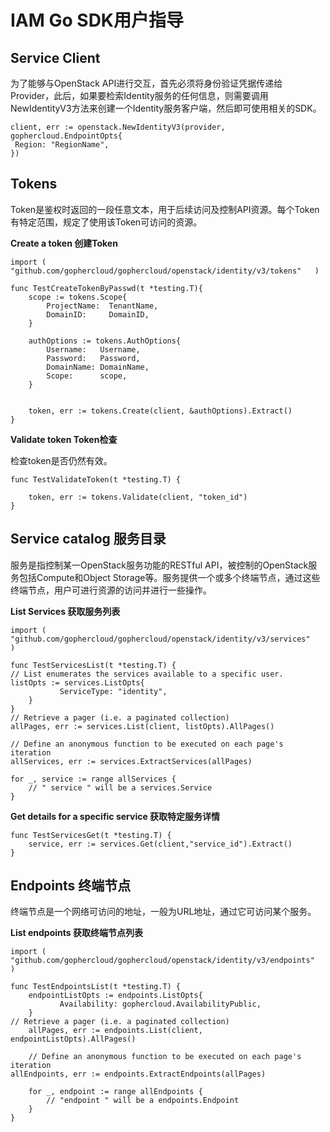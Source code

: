 # IAM Go SDK用户指导<a name="sdk_03_0016"></a>

## Service Client<a name="section21547825201458"></a>

为了能够与OpenStack API进行交互，首先必须将身份验证凭据传递给Provider，此后，如果要检索Identity服务的任何信息，则需要调用NewIdentityV3方法来创建一个Identity服务客户端，然后即可使用相关的SDK。

```
client, err := openstack.NewIdentityV3(provider, gophercloud.EndpointOpts{
 Region: "RegionName",
})
```

## Tokens<a name="section31784618171442"></a>

Token是鉴权时返回的一段任意文本，用于后续访问及控制API资源。每个Token有特定范围，规定了使用该Token可访问的资源。

**Create a token 创建Token**

```
import (    "github.com/gophercloud/gophercloud/openstack/identity/v3/tokens"   )   

func TestCreateTokenByPasswd(t *testing.T){
    scope := tokens.Scope{
        ProjectName:  TenantName,
        DomainID:     DomainID,
    }

    authOptions := tokens.AuthOptions{
        Username:   Username,
        Password:   Password,
        DomainName: DomainName,
        Scope:      scope,
    }


    token, err := tokens.Create(client, &authOptions).Extract()
}
```

**Validate token Token检查**

检查token是否仍然有效。

```
func TestValidateToken(t *testing.T) {
    
    token, err := tokens.Validate(client, "token_id")
}
```

## Service catalog 服务目录<a name="section36519523171442"></a>

服务是指控制某一OpenStack服务功能的RESTful API，被控制的OpenStack服务包括Compute和Object Storage等。服务提供一个或多个终端节点，通过这些终端节点，用户可进行资源的访问并进行一些操作。

**List Services 获取服务列表**

```
import (    "github.com/gophercloud/gophercloud/openstack/identity/v3/services"   )     

func TestServicesList(t *testing.T) {
// List enumerates the services available to a specific user.
listOpts := services.ListOpts{
           ServiceType: "identity",
    }
}
// Retrieve a pager (i.e. a paginated collection)
allPages, err := services.List(client, listOpts).AllPages()

// Define an anonymous function to be executed on each page's iteration
allServices, err := services.ExtractServices(allPages)

for _, service := range allServices {
    // " service " will be a services.Service
}
```

**Get details for a specific service 获取特定服务详情**

```
func TestServicesGet(t *testing.T) {
    service, err := services.Get(client,"service_id").Extract()
}
```

## Endpoints 终端节点<a name="section58639039171442"></a>

终端节点是一个网络可访问的地址，一般为URL地址，通过它可访问某个服务。

**List endpoints 获取终端节点列表**

```
import (    "github.com/gophercloud/gophercloud/openstack/identity/v3/endpoints"   ) 

func TestEndpointsList(t *testing.T) {
    endpointListOpts := endpoints.ListOpts{
           Availability: gophercloud.AvailabilityPublic,
    }
// Retrieve a pager (i.e. a paginated collection)
    allPages, err := endpoints.List(client, endpointListOpts).AllPages()

    // Define an anonymous function to be executed on each page's iteration
allEndpoints, err := endpoints.ExtractEndpoints(allPages)

    for _, endpoint := range allEndpoints {
        // "endpoint " will be a endpoints.Endpoint
    }
}
```


